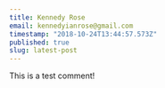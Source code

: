 ```yaml
---
title: Kennedy Rose
email: kennedyianrose@gmail.com
timestamp: "2018-10-24T13:44:57.573Z"
published: true
slug: latest-post
---
```


This is a test comment!